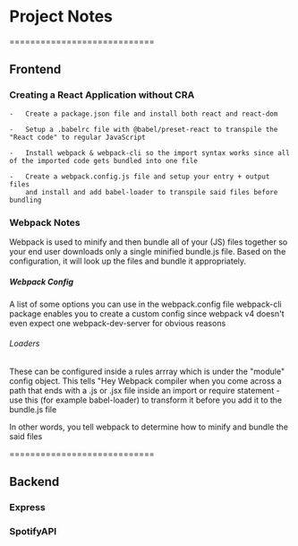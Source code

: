 # Project Notes

============================

## Frontend

### Creating a React Application without CRA

    -   Create a package.json file and install both react and react-dom

    -   Setup a .babelrc file with @babel/preset-react to transpile the "React code" to regular JavaScript

    -   Install webpack & webpack-cli so the import syntax works since all of the imported code gets bundled into one file

    -   Create a webpack.config.js file and setup your entry + output files
        and install and add babel-loader to transpile said files before bundling

### Webpack Notes

Webpack is used to minify and then bundle all of your (JS) files together so your end user downloads only a single minified bundle.js file.
Based on the configuration, it will look up the files and bundle it appropriately.

##### Webpack Config

A list of some options you can use in the webpack.config file
webpack-cli package enables you to create a custom config since webpack v4 doesn't even expect one
webpack-dev-server for obvious reasons

###### Loaders

These can be configured inside a rules arrray which is under the "module" config object.
This tells "Hey Webpack compiler when you come across a path that ends with a .js or .jsx file inside an import or require statement -
use this (for example babel-loader) to transform it before you add it to the bundle.js file

In other words, you tell webpack to determine how to minify and bundle the said files

============================

## Backend

### Express

### SpotifyAPI
